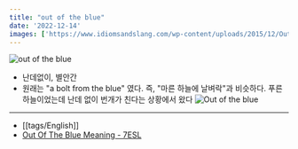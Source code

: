 ```yaml
---
title: "out of the blue"
date: '2022-12-14'
images: ['https://www.idiomsandslang.com/wp-content/uploads/2015/12/Out-of-the-Blue-1.jpg']
---
```

![out of the blue](https://www.idiomsandslang.com/wp-content/uploads/2015/12/Out-of-the-Blue-1.jpg)
- 난데없이, 별안간
- 원래는 "a bolt from the blue" 였다. 즉, "마른 하늘에 날벼락"과 비슷하다. 푸른 하늘이었는데 난데 없이 번개가 친다는 상황에서 왔다
![Out of the blue](https://7esl.com/wp-content/uploads/2019/11/Out-Of-The-Blue-1.jpg)

---
- [[tags/English]]
- [Out Of The Blue Meaning - 7ESL](https://7esl.com/out-of-the-blue/)